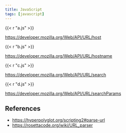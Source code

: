 ```yaml
---
title: JavaScript
tags: [javascript]
---
```


{{< r "a.js" >}}

<https://developer.mozilla.org/Web/API/URL/host>

{{< r "b.js" >}}

<https://developer.mozilla.org/Web/API/URL/hostname>

{{< r "c.js" >}}

<https://developer.mozilla.org/Web/API/URL/search>

{{< r "d.js" >}}

<https://developer.mozilla.org/Web/API/URL/searchParams>

## References

- <https://hyperpolyglot.org/scripting2#parse-url>
- <https://rosettacode.org/wiki/URL_parser>
